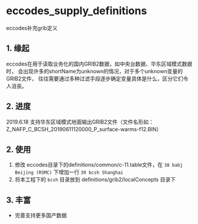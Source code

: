 # eccodes_supply_definitions

eccodes补充grib定义

## 1. 缘起
eccodes在用于读取业务化的国内GRIB2数据，如中央台数据、华东区域模式数据时，
会出现许多的shortName为unknown的情况，对于多个unknown变量的GRIB2文件，
往往需要通过多种过滤手段逐步确定变量具体是什么，区分它们令人沮丧。


## 2. 进度

2019.6.18 支持华东区域模式地面输出GRIB2文件（文件名形如：Z_NAFP_C_BCSH_20190611120000_P_surface-warms-f12.BIN）

## 2. 使用

1. 修改 eccodes目录下的definitions/common/c-11.table文件，在 `38 babj Beijing (RSMC)` 下增加一行 `39 bcsh Shanghai`
2. 将本工程下的 `bcsh` 目录放到 definitions/grib2/localConcepts 目录下


## 3. 丰富

- 完善支持更多国产数据